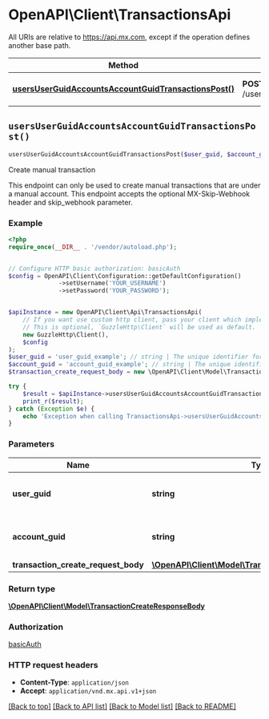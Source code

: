# OpenAPI\Client\TransactionsApi

All URIs are relative to https://api.mx.com, except if the operation defines another base path.

| Method | HTTP request | Description |
| ------------- | ------------- | ------------- |
| [**usersUserGuidAccountsAccountGuidTransactionsPost()**](TransactionsApi.md#usersUserGuidAccountsAccountGuidTransactionsPost) | **POST** /users/{user_guid}/accounts/{account_guid}/transactions | Create manual transaction |


## `usersUserGuidAccountsAccountGuidTransactionsPost()`

```php
usersUserGuidAccountsAccountGuidTransactionsPost($user_guid, $account_guid, $transaction_create_request_body): \OpenAPI\Client\Model\TransactionCreateResponseBody
```

Create manual transaction

This endpoint can only be used to create manual transactions that are under a manual account. This endpoint accepts the optional MX-Skip-Webhook header and skip_webhook parameter.

### Example

```php
<?php
require_once(__DIR__ . '/vendor/autoload.php');


// Configure HTTP basic authorization: basicAuth
$config = OpenAPI\Client\Configuration::getDefaultConfiguration()
              ->setUsername('YOUR_USERNAME')
              ->setPassword('YOUR_PASSWORD');


$apiInstance = new OpenAPI\Client\Api\TransactionsApi(
    // If you want use custom http client, pass your client which implements `GuzzleHttp\ClientInterface`.
    // This is optional, `GuzzleHttp\Client` will be used as default.
    new GuzzleHttp\Client(),
    $config
);
$user_guid = 'user_guid_example'; // string | The unique identifier for the user.
$account_guid = 'account_guid_example'; // string | The unique identifier for the account.
$transaction_create_request_body = new \OpenAPI\Client\Model\TransactionCreateRequestBody(); // \OpenAPI\Client\Model\TransactionCreateRequestBody

try {
    $result = $apiInstance->usersUserGuidAccountsAccountGuidTransactionsPost($user_guid, $account_guid, $transaction_create_request_body);
    print_r($result);
} catch (Exception $e) {
    echo 'Exception when calling TransactionsApi->usersUserGuidAccountsAccountGuidTransactionsPost: ', $e->getMessage(), PHP_EOL;
}
```

### Parameters

| Name | Type | Description  | Notes |
| ------------- | ------------- | ------------- | ------------- |
| **user_guid** | **string**| The unique identifier for the user. | |
| **account_guid** | **string**| The unique identifier for the account. | |
| **transaction_create_request_body** | [**\OpenAPI\Client\Model\TransactionCreateRequestBody**](../Model/TransactionCreateRequestBody.md)|  | |

### Return type

[**\OpenAPI\Client\Model\TransactionCreateResponseBody**](../Model/TransactionCreateResponseBody.md)

### Authorization

[basicAuth](../../README.md#basicAuth)

### HTTP request headers

- **Content-Type**: `application/json`
- **Accept**: `application/vnd.mx.api.v1+json`

[[Back to top]](#) [[Back to API list]](../../README.md#endpoints)
[[Back to Model list]](../../README.md#models)
[[Back to README]](../../README.md)
